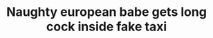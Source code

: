 ---
layout: post
title: Naughty european babe gets long cock inside fake taxi
duration: '09:54'
view: 265
rate: 2
video: 'http://fantasti.cc/embed/639225/'
category:
 - busty
 - gorgeous
 - cab
 - blowjob
 - blowjob
 - brunette
tags: 
 - sucked
 - fucked
priority: 0.9
changefreq: daily
---